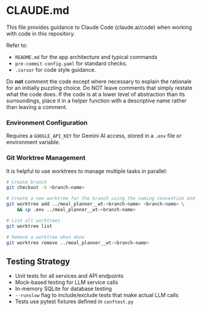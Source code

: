 # CLAUDE.md

This file provides guidance to Claude Code (claude.ai/code) when working with code in this repository.

Refer to:
- `README.md` for the app architecture and typical commands
- `pre-commit-config.yaml` for standard checks.
- `.cursor` for code style guidance.

Do **not** comment the code except where necessary to explain the rationale for an initially puzzling choice. Do NOT leave comments that simply restate what the code does. If the code is at a lower level of abstraction than its surroundings, place it in a helper function with a descriptive name rather than leaving a comment.

### Environment Configuration

Requires a `GOOGLE_API_KEY` for Gemini AI access, stored in a `.env` file or environment variable.

### Git Worktree Management

It is helpful to use worktrees to manage multiple tasks in parallel:

```bash
# Create branch
git checkout -b <branch-name>

# Create a new worktree for the branch using the naming convention and copy .env file into it
git worktree add ../meal_planner__wt-<branch-name> <branch-name> \
    && cp .env ../meal_planner__wt-<branch-name>

# List all worktrees
git worktree list

# Remove a worktree when done
git worktree remove ../meal_planner__wt-<branch-name>
```

## Testing Strategy

- Unit tests for all services and API endpoints
- Mock-based testing for LLM service calls
- In-memory SQLite for database testing
- `--runslow` flag to include/exclude tests that make actual LLM calls
- Tests use pytest fixtures defined in `conftest.py`
